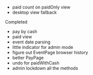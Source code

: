 * paid count on paidOnly view
* desktop view fallback

Completed
* pay by cash
* paid view
* event date parsing
* little indicator for admin mode
* figure out EventPage browser history
* better PayPage
* undo for paidWithCash
* admin lockdown all the methods
